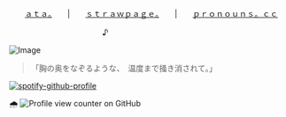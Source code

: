 　　[ａｔａ。](https://oceanasterism.atabook.org/)　　|　　[ｓｔｒａｗｐａｇｅ。](https://oceanasterism.straw.page/)　　|　　[ｐｒｏｎｏｕｎｓ。ｃｃ](https://pronouns.cc/@morrowly)　　

　　　　　　　　　　　　♪

![Image](https://github.com/user-attachments/assets/1986562b-d49d-4113-9b2f-6a40e09107f3)
> 「胸の奥をなぞるような、　温度まで掻き消されて。」

[![spotify-github-profile](https://spotify-github-profile.kittinanx.com/api/view?uid=31gqs4zafznevenm3arhjoad2l2u&cover_image=true&theme=natemoo-re&show_offline=false&background_color=121212&interchange=false&bar_color=32a68b&bar_color_cover=false)](https://github.com/kittinan/spotify-github-profile)

🌧️ ![Profile view counter on GitHub](https://komarev.com/ghpvc/?username=shiningumbreon)
